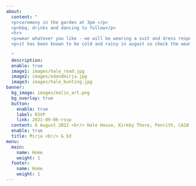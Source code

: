 ```yaml
---
about:
  content: " 
  <p>ceremony in the garden at 3pm </p>
  <p>bbq, drinks and dancing to follow</p> 
  <hr>
  <p>wear whatever you like - we will be wearing a suit and dress respectively</p> 
  <p>it has been known to be cold and rainy in august so check the weather forecast!</p>
  
  "
  description: 
  enable: true
  image1: images/hale_road.jpg
  image2: images/edandmirja.jpg
  image3: images/hale_bunting.jpg
banner:
  bg_image: images/malin_art.png
  bg_overlay: true
  button:
    enable: true
    label: RSVP
    link: 2021-09-06-rsvp
  content: 6 August 2022 <br/> Hale House, Kirkby Thore, Penrith, CA10 1XS
  enable: true
  title: Mirja <br/> & Ed
menu:
  main:
    name: Home
    weight: 1
  footer:
    name: Home
    weight: 1
---
```


  